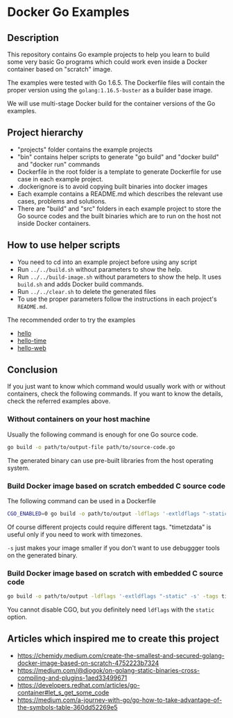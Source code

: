 # Docker Go Examples

## Description

This repository contains Go example projects to help you learn to build
some very basic Go programs which could work even inside a Docker container
based on "scratch" image.

The examples were tested with Go 1.6.5. The Dockerfile files will contain
the proper version using the ```golang:1.16.5-buster``` as a builder base image.

We will use multi-stage Docker build for the container versions of the Go examples.

## Project hierarchy

* "projects" folder contains the example projects
* "bin" contains helper scripts to generate "go build" and "docker build" and "docker run" commands
* Dockerfile in the root folder is a template to generate Dockerfile for use case in each example project.
* .dockerignore is to avoid copying built binaries into docker images
* Each example contains a README.md which describes the relevant use cases, problems and solutions.
* There are "build" and "src" folders in each example project to store the Go source codes and
  the built binaries which are to run on the host not inside Docker containers.

## How to use helper scripts

* You need to cd into an example project before using any script
* Run ```../../build.sh``` without parameters to show the help.
* Run ```../../build-image.sh``` without parameters to show the help.
  It uses ```build.sh``` and adds Docker build commands.
* Run ```../../clear.sh``` to delete the generated files
* To use the proper parameters follow the instructions in each project's ```README.md```.

The recommended order to try the examples

* [hello](projects/hello/README.md)
* [hello-time](projects/hello-time/README.md)
* [hello-web](projects/hello-web/README.md)

## Conclusion

If you just want to know which command would usually work with or without containers,
check the following commands. If you want to know the details, check the referred
examples above.

### Without containers on your host machine

Usually the following command is enough for one Go source code.

```bash
go build -o path/to/output-file path/to/source-code.go
```

The generated binary can use pre-built libraries from the host operating system.

### Build Docker image based on scratch embedded C source code

The following command can be used in a Dockerfile

```bash
CGO_ENABLED=0 go build -o path/to/output -ldflags '-extldflags "-static" -s' -tags timetzdata path/to/source-code.go
```

Of course different projects could require different tags. "timetzdata" is useful only if you need to work with timezones.

```-s``` just makes your image smaller if you don't want to use debuggger tools on the generated binary.

### Build Docker image based on scratch with embedded C source code

```bash
go build -o path/to/output -ldflags '-extldflags "-static" -s' -tags timetzdata path/to/source-code.go
```

You cannot disable CGO, but you definitely need ```ldflags``` with the ```static``` option.

## Articles which inspired me to create this project

* https://chemidy.medium.com/create-the-smallest-and-secured-golang-docker-image-based-on-scratch-4752223b7324
* https://medium.com/@diogok/on-golang-static-binaries-cross-compiling-and-plugins-1aed33499671
* https://developers.redhat.com/articles/go-container#let_s_get_some_code
* https://medium.com/a-journey-with-go/go-how-to-take-advantage-of-the-symbols-table-360dd52269e5
